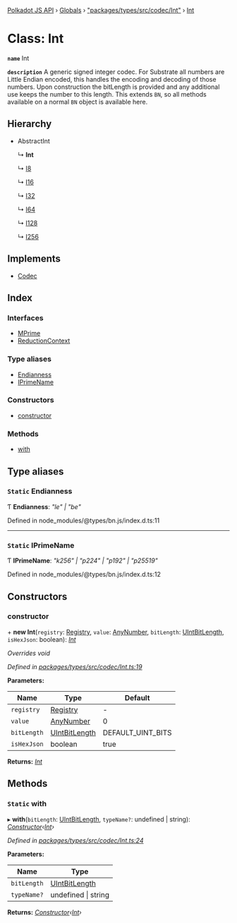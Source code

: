 [Polkadot JS API](../README.md) › [Globals](../globals.md) › ["packages/types/src/codec/Int"](../modules/_packages_types_src_codec_int_.md) › [Int](_packages_types_src_codec_int_.int.md)

# Class: Int

**`name`** Int

**`description`** 
A generic signed integer codec. For Substrate all numbers are Little Endian encoded,
this handles the encoding and decoding of those numbers. Upon construction
the bitLength is provided and any additional use keeps the number to this
length. This extends `BN`, so all methods available on a normal `BN` object
is available here.

## Hierarchy

* AbstractInt

  ↳ **Int**

  ↳ [I8](_packages_types_src_primitive_i8_.i8.md)

  ↳ [I16](_packages_types_src_primitive_i16_.i16.md)

  ↳ [I32](_packages_types_src_primitive_i32_.i32.md)

  ↳ [I64](_packages_types_src_primitive_i64_.i64.md)

  ↳ [I128](_packages_types_src_primitive_i128_.i128.md)

  ↳ [I256](_packages_types_src_primitive_i256_.i256.md)

## Implements

* [Codec](../interfaces/_packages_types_src_types_codec_.codec.md)

## Index

### Interfaces

* [MPrime](../interfaces/_packages_types_src_codec_int_.int.mprime.md)
* [ReductionContext](../interfaces/_packages_types_src_codec_int_.int.reductioncontext.md)

### Type aliases

* [Endianness](_packages_types_src_codec_int_.int.md#static-endianness)
* [IPrimeName](_packages_types_src_codec_int_.int.md#static-iprimename)

### Constructors

* [constructor](_packages_types_src_codec_int_.int.md#constructor)

### Methods

* [with](_packages_types_src_codec_int_.int.md#static-with)

## Type aliases

### `Static` Endianness

Ƭ **Endianness**: *"le" | "be"*

Defined in node_modules/@types/bn.js/index.d.ts:11

___

### `Static` IPrimeName

Ƭ **IPrimeName**: *"k256" | "p224" | "p192" | "p25519"*

Defined in node_modules/@types/bn.js/index.d.ts:12

## Constructors

###  constructor

\+ **new Int**(`registry`: [Registry](../interfaces/_packages_types_src_types_registry_.registry.md), `value`: [AnyNumber](../modules/_packages_types_src_types_helpers_.md#anynumber), `bitLength`: [UIntBitLength](../modules/_packages_types_src_codec_abstractint_.md#uintbitlength), `isHexJson`: boolean): *[Int](_packages_types_src_codec_int_.int.md)*

*Overrides void*

*Defined in [packages/types/src/codec/Int.ts:19](https://github.com/polkadot-js/api/blob/cab338e26d/packages/types/src/codec/Int.ts#L19)*

**Parameters:**

Name | Type | Default |
------ | ------ | ------ |
`registry` | [Registry](../interfaces/_packages_types_src_types_registry_.registry.md) | - |
`value` | [AnyNumber](../modules/_packages_types_src_types_helpers_.md#anynumber) | 0 |
`bitLength` | [UIntBitLength](../modules/_packages_types_src_codec_abstractint_.md#uintbitlength) | DEFAULT_UINT_BITS |
`isHexJson` | boolean | true |

**Returns:** *[Int](_packages_types_src_codec_int_.int.md)*

## Methods

### `Static` with

▸ **with**(`bitLength`: [UIntBitLength](../modules/_packages_types_src_codec_abstractint_.md#uintbitlength), `typeName?`: undefined | string): *[Constructor](../interfaces/_packages_types_src_types_codec_.constructor.md)‹[Int](_packages_types_src_codec_int_.int.md)›*

*Defined in [packages/types/src/codec/Int.ts:24](https://github.com/polkadot-js/api/blob/cab338e26d/packages/types/src/codec/Int.ts#L24)*

**Parameters:**

Name | Type |
------ | ------ |
`bitLength` | [UIntBitLength](../modules/_packages_types_src_codec_abstractint_.md#uintbitlength) |
`typeName?` | undefined &#124; string |

**Returns:** *[Constructor](../interfaces/_packages_types_src_types_codec_.constructor.md)‹[Int](_packages_types_src_codec_int_.int.md)›*
